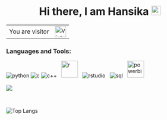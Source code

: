 <h1 align="center"> Hi there, I am Hansika  <img src="https://media.giphy.com/media/hvRJCLFzcasrR4ia7z/giphy.gif" width="25px"> </h1>


<!--
**HansikaSachdeva/HansikaSachdeva** is a ✨ _special_ ✨ repository because its `README.md` (this file) appears on your GitHub profile.

Here are some ideas to get you started:

- 🔭 I’m currently working on ...
- 🌱 I’m currently learning ...
- 👯 I’m looking to collaborate on ...
- 🤔 I’m looking for help with ...
- 💬 Ask me about ...
- 📫 How to reach me: ...
- 😄 Pronouns: ...
- ⚡ Fun fact: ...
-->
<table align="center">
  <tr>
    <td>You are visitor</td>
    <td><img src="https://profile-counter.glitch.me/HansikaSachdeva/count.svg" alt="vistor count" height="30" /></td>
  </tr>
</table>  


### Languages and Tools:  

<div>
  <img alt="python" src="https://img.icons8.com/color/48/000000/python.png"/>
  <img alt="c" src="https://img.icons8.com/color/48/000000/c-programming.png"/>
  <img alt="c++" src="https://img.icons8.com/color/48/000000/c-plus-plus-logo.png"/>
  <span>&nbsp;</span>
  <img alt="r" src="https://www.r-project.org/logo/Rlogo.png" width=45px/>
  <span>&nbsp;</span>
  <img alt="rstudio" src="https://icons.iconarchive.com/icons/blackvariant/button-ui-requests-5/32/RStudio-icon.png"/>
  <span>&nbsp;</span>
  <img alt="sql" src="https://img.icons8.com/fluent/48/000000/mysql-logo.png"/>
  <span>&nbsp;</span>
  <img alt="powerbi" src="https://img.icons8.com/dusk/64/000000/power-bi.png"/ width=45px>
  
</div> 
<span>&nbsp;</span>
<div>
  <img src="https://github-readme-stats.vercel.app/api?username=HansikaSachdeva&show_icons=true&theme=radical&include_all_commits=true">  
</div>

<span>&nbsp;</span>

![Top Langs](https://github-readme-stats.vercel.app/api/top-langs/?username=HansikaSachdeva&hide=rebol&&show=cpp&theme=radical)
